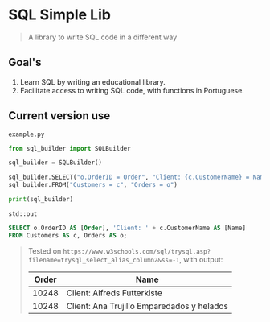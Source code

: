 # SQL Simple Lib

> A library to write SQL code in a different way

## Goal's

1. Learn SQL by writing an educational library.
2. Facilitate access to writing SQL code, with functions in Portuguese.

## Current version use

`example.py`

```python
from sql_builder import SQLBuilder

sql_builder = SQLBuilder()

sql_builder.SELECT("o.OrderID = Order", "Client: {c.CustomerName} = Name")
sql_builder.FROM("Customers = c", "Orders = o")

print(sql_builder)
```

`std::out`

```sql
SELECT o.OrderID AS [Order], 'Client: ' + c.CustomerName AS [Name]
FROM Customers AS c, Orders AS o;
```

> Tested on `https://www.w3schools.com/sql/trysql.asp?filename=trysql_select_alias_column2&ss=-1`, with output:
>
> | Order | Name |
> | ----------- | ----------- |
> |10248 | Client: Alfreds Futterkiste |
> |10248 | Client: Ana Trujillo Emparedados y helados |
>  

